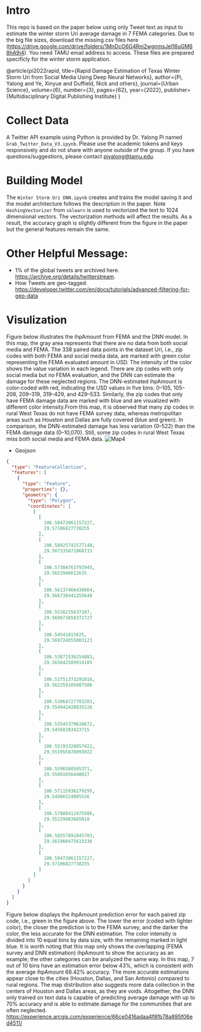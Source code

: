 # Intro

This repo is based on the paper below using only Tweet text as input to estimate the winter storm Uri average damage in 7 FEMA categories. Due to the big file sizes, download the missing csv files here (https://drive.google.com/drive/folders/1MnDcO6G4Rni2wgnmsJel16uGM68hA9j4). You need TAMU email address to access. These files are prepared specificly for the winter storm application. 

@article{pi2022rapid,
  title={Rapid Damage Estimation of Texas Winter Storm Uri from Social Media Using Deep Neural Networks},
  author={Pi, Yalong and Ye, Xinyue and Duffield, Nick and others},
  journal={Urban Science},
  volume={6},
  number={3},
  pages={62},
  year={2022},
  publisher={Multidisciplinary Digital Publishing Institute}
}

# Collect Data
A Twitter API example using Python is provided by Dr. Yalong Pi named `Grab_Twitter_Data_V3.ipynb`. Please use the academic tokens and keys responsively and do not share with anyone outside of the group. If you have questions/suggestions, please contact piyalong@tamu.edu. 

# Building Model
The `Winter Storm Uri DNN.ipynb` creates and trains the model saving it and the model architecture follows the description in the paper. Note `HashingVectorizer` from `sklearn` is used to vectorized the text to 1024 dimensional vectors. The vectorization methods will affect the results. As a result, the accuracy graph is slightly different from the figure in the paper but the general features remain the same. 

# Other Helpful Message: 
- 1% of the global tweets are archived here. https://archive.org/details/twitterstream. 
- How Tweets are geo-tagged.  https://developer.twitter.com/en/docs/tutorials/advanced-filtering-for-geo-data 

# Visulization 
Figure below illustrates the ihpAmount from FEMA and the DNN model. In this map, the gray area represents that there are no data from both social media and FEMA. The 338 paired data points in the dataset Uri, i.e., zip codes with both FEMA and social media data, are marked with green color representing the FEMA evaluated amount in USD. The intensity of the color shows the value variation in each legend. There are zip codes with only social media but no FEMA evaluation, and the DNN can estimate the damage for these neglected regions. The DNN-estimated ihpAmount is color-coded with red, indicating the USD values in five bins: 0–105, 105–208, 209–319, 319–429, and 429–533. Similarly, the zip codes that only have FEMA damage data are marked with blue and are visualized with different color intensity.From this map, it is observed that many zip codes in rural West Texas do not have FEMA survey data, whereas metropolitan areas such as Houston and Dallas are fully covered (blue and green). In comparison, the DNN-estimated damage has less variation (0–522) than the FEMA damage data (0–10,070). Still, some zip codes in rural West Texas miss both social media and FEMA data.
![Map4](https://user-images.githubusercontent.com/89216739/205318162-27fc4c89-bb61-40b6-8990-349460871747.png)
- Geojson


```geojson
{
  "type": "FeatureCollection",
  "features": [
    {
      "type": "Feature",
      "properties": {},
      "geometry": {
        "type": "Polygon",
        "coordinates": [
          [
            [
              106.58472061157227,
              29.57106827738255
            ],
            [
              106.58025741577148,
              29.567335671068733
            ],
            [
              106.57304763793945,
              29.5653946612635
            ],
            [
              106.56137466430664,
              29.566738441255648
            ],
            [
              106.5538215637207,
              29.569873858372727
            ],
            [
              106.54541015625,
              29.569724555003123
            ],
            [
              106.53871536254883,
              29.565842589914105
            ],
            [
              106.53751373291016,
              29.562259105087506
            ],
            [
              106.53064727783203,
              29.554942428835226
            ],
            [
              106.53545379638672,
              29.54568383423715
            ],
            [
              106.55193328857422,
              29.551955878093022
            ],
            [
              106.5596580505371,
              29.55091056448027
            ],
            [
              106.57115936279295,
              29.54986524005526
            ],
            [
              106.57888412475586,
              29.55329983685018
            ],
            [
              106.58557891845703,
              29.561960475613336
            ],
            [
              106.58472061157227,
              29.57106827738255
            ]
          ]
        ]
      }
    }
  ]
}
```

Figure below displays the ihpAmount prediction error for each paired zip code, i.e., green in the figure above. The lower the error (coded with lighter color), the closer the prediction is to the FEMA survey, and the darker the color, the less accurate for the DNN estimation. The color intensity is divided into 10 equal bins by data size, with the remaining marked in light blue. It is worth noting that this map only shows the overlapping (FEMA survey and DNN estimation) ihpAmount to show the accuracy as an example; the other categories can be analyzed the same way. In this map, 7 out of 10 bins have an estimation error below 43%, which is consistent with the average ihpAmount 68.42% accuracy. The more accurate estimations appear close to the cities (Houston, Dallas, and San Antonio) compared to rural regions. The map distribution also suggests more data collection in the centers of Houston and Dallas areas, as they are voids. Altogether, the DNN only trained on text data is capable of predicting average damage with up to 70% accuracy and is able to estimate damage for the communities that are often neglected.
https://experience.arcgis.com/experience/66ce0416adaa4f8fb78a895f06ed4511/




